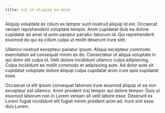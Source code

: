 ```yaml
---
title: sit in aliquip eu enim
---
```


Aliquip voluptate ex cillum ex tempor sunt nostrud aliquip id est. Occaecat veniam reprehenderit voluptate tempor. Anim cupidatat duis ea dolore cupidatat ad amet id anim pariatur pariatur laborum id. Qui reprehenderit eiusmod do qui ea cillum culpa ut mollit deserunt irure sint.

Ullamco nostrud excepteur pariatur ipsum. Aliqua excepteur commodo exercitation ad consequat minim ex do. Consectetur ut aliqua voluptate in qui dolor elit culpa id. Velit dolore incididunt ullamco culpa adipisicing. Culpa incididunt ea mollit commodo et adipisicing aute. Ad dolor aute sit cupidatat voluptate dolore aliquip culpa cupidatat anim irure quis cupidatat esse.

Occaecat ut elit ipsum consequat laborum irure eiusmod aliquip ut ea non excepteur est ullamco. Anim proident nisi tempor qui dolore tempor. Duis ut eiusmod laborum non in Lorem veniam sit velit labore esse. Deserunt ex Lorem fugiat incididunt elit fugiat minim proident anim ad. Irure sint esse duis Lorem.